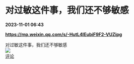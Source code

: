 # 对过敏这件事，我们还不够敏感

**2023-11-01 06:43**

**https://mp.weixin.qq.com/s/-HutL4lEubiF9F2-VUZipg**

对过敏这件事，我们还不够敏感  
![](https://img3.chouti.com/CHOUTI_231101_0072393AB6724CF6A8B5D6FE3D8F0BB7.jpg)  
[评论](https://m.chouti.com/link/40471799)